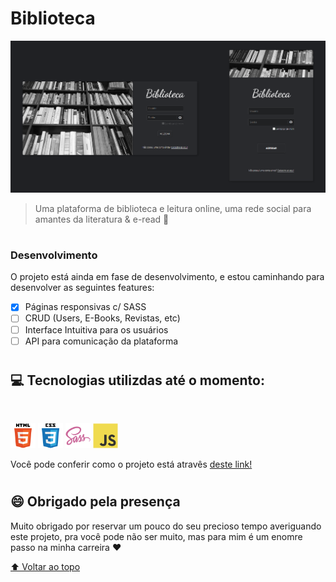 # Biblioteca

<img src="./assets/design/web&mobile.png" alt="Uma imagem demonstrando a responsividade da pagina criada pelo autor">

> Uma plataforma de biblioteca e leitura online, uma rede social para amantes da literatura & e-read 🥰

#

### Desenvolvimento

O projeto está ainda em fase de desenvolvimento, e estou caminhando para desenvolver as seguintes features:

- [x] Páginas responsivas c/ SASS
- [ ] CRUD (Users, E-Books, Revistas, etc)
- [ ] Interface Intuitiva para os usuários
- [ ] API para comunicação da plataforma

#

## 💻 Tecnologias utilizdas até o momento:

<br>
<p style="display:block">
    <img src="https://raw.githubusercontent.com/devicons/devicon/master/icons/html5/html5-original-wordmark.svg" alt="html5" width="40" height="40" />
    <img src="https://raw.githubusercontent.com/devicons/devicon/master/icons/css3/css3-original-wordmark.svg" alt="css3" width="40" height="40" />
    <img src="https://raw.githubusercontent.com/devicons/devicon/master/icons/sass/sass-original.svg" alt="sass" width="40" height="40" />
    <img src="https://raw.githubusercontent.com/devicons/devicon/master/icons/javascript/javascript-original.svg" alt="javascript" width="40" height="40" />
</p>

<p>Você pode conferir como o projeto está atravês <a href="https://biblioteca-online.netlify.app/"> deste link!</a></p>

#

## 😄 Obrigado pela presença<br>

Muito obrigado por reservar um pouco do seu precioso tempo averiguando este projeto, pra você pode não ser muito, mas para mim é um enomre passo na minha carreira ❤

[⬆ Voltar ao topo](#nome-do-projeto)<br>
